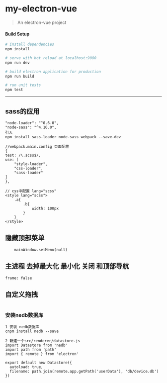 # my-electron-vue

> An electron-vue project

#### Build Setup

``` bash
# install dependencies
npm install

# serve with hot reload at localhost:9080
npm run dev

# build electron application for production
npm run build

# run unit tests
npm test


```

---
## **sass的应用**
```
"node-loader": "^0.6.0",
"node-sass": "^4.10.0",
引入
npm install sass-loader node-sass webpack --save-dev

//webpack.main.config 页面配置
{
test: /\.scss$/,
use: [
    "style-loader",
    "css-loader",
    "sass-loader"
]
},

// css中配置 lang="scss"
<style lang="scss">
    .a{
        .b{
            width: 100px
        }
    }
</style>
```
## **隐藏顶部菜单**
```
    mainWindow.setMenu(null)
```
## **主进程 去掉最大化 最小化 关闭 和顶部导航**
```
frame: false
```

## **自定义拖拽**
```

```

### **安装nedb数据库**
```
1 安装 nedb数据库
cnpm install nedb --save

2 新建一个src/renderer/datastore.js
import Datastore from 'nedb'
import path from 'path'
import { remote } from 'electron'

export default new Datastore({
  autoload: true,
  filename: path.join(remote.app.getPath('userData'), 'db/device.db')
})

```
   
